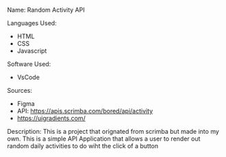 

Name: Random Activity API

Languages Used:
- HTML
- CSS
- Javascript

Software Used:
- VsCode

Sources:
- Figma
- API: https://apis.scrimba.com/bored/api/activity
- https://uigradients.com/

Description: This is a project that orignated from scrimba but made into my own. This is a simple API Application that allows a user to render out random daily activities to do wiht the click of a button
